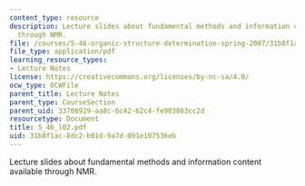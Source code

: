 ```yaml
---
content_type: resource
description: Lecture slides about fundamental methods and information content available
  through NMR.
file: /courses/5-46-organic-structure-determination-spring-2007/31b8f1ac8dc2b01d9a7d091e107536eb_5_46_l02.pdf
file_type: application/pdf
learning_resource_types:
- Lecture Notes
license: https://creativecommons.org/licenses/by-nc-sa/4.0/
ocw_type: OCWFile
parent_title: Lecture Notes
parent_type: CourseSection
parent_uid: 33708929-aa8c-6c42-62c4-fe903863cc2d
resourcetype: Document
title: 5_46_l02.pdf
uid: 31b8f1ac-8dc2-b01d-9a7d-091e107536eb
---
```

Lecture slides about fundamental methods and information content available through NMR.